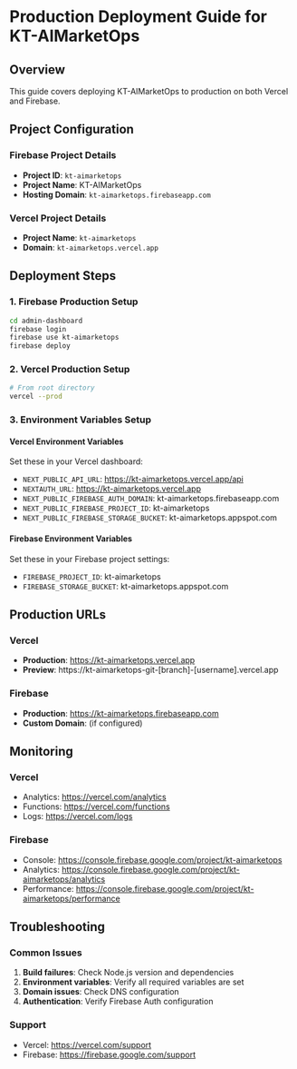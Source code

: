 # Production Deployment Guide for KT-AIMarketOps

## Overview
This guide covers deploying KT-AIMarketOps to production on both Vercel and Firebase.

## Project Configuration

### Firebase Project Details
- **Project ID**: `kt-aimarketops`
- **Project Name**: KT-AIMarketOps
- **Hosting Domain**: `kt-aimarketops.firebaseapp.com`

### Vercel Project Details
- **Project Name**: `kt-aimarketops`
- **Domain**: `kt-aimarketops.vercel.app`

## Deployment Steps

### 1. Firebase Production Setup
```bash
cd admin-dashboard
firebase login
firebase use kt-aimarketops
firebase deploy
```

### 2. Vercel Production Setup
```bash
# From root directory
vercel --prod
```

### 3. Environment Variables Setup

#### Vercel Environment Variables
Set these in your Vercel dashboard:
- `NEXT_PUBLIC_API_URL`: https://kt-aimarketops.vercel.app/api
- `NEXTAUTH_URL`: https://kt-aimarketops.vercel.app
- `NEXT_PUBLIC_FIREBASE_AUTH_DOMAIN`: kt-aimarketops.firebaseapp.com
- `NEXT_PUBLIC_FIREBASE_PROJECT_ID`: kt-aimarketops
- `NEXT_PUBLIC_FIREBASE_STORAGE_BUCKET`: kt-aimarketops.appspot.com

#### Firebase Environment Variables
Set these in your Firebase project settings:
- `FIREBASE_PROJECT_ID`: kt-aimarketops
- `FIREBASE_STORAGE_BUCKET`: kt-aimarketops.appspot.com

## Production URLs

### Vercel
- **Production**: https://kt-aimarketops.vercel.app
- **Preview**: https://kt-aimarketops-git-[branch]-[username].vercel.app

### Firebase
- **Production**: https://kt-aimarketops.firebaseapp.com
- **Custom Domain**: (if configured)

## Monitoring

### Vercel
- Analytics: https://vercel.com/analytics
- Functions: https://vercel.com/functions
- Logs: https://vercel.com/logs

### Firebase
- Console: https://console.firebase.google.com/project/kt-aimarketops
- Analytics: https://console.firebase.google.com/project/kt-aimarketops/analytics
- Performance: https://console.firebase.google.com/project/kt-aimarketops/performance

## Troubleshooting

### Common Issues
1. **Build failures**: Check Node.js version and dependencies
2. **Environment variables**: Verify all required variables are set
3. **Domain issues**: Check DNS configuration
4. **Authentication**: Verify Firebase Auth configuration

### Support
- Vercel: https://vercel.com/support
- Firebase: https://firebase.google.com/support 